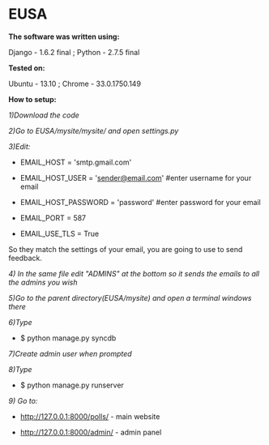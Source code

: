 EUSA
====

**The software was written using:**

Django - 1.6.2 final ;
Python - 2.7.5 final


**Tested on:**

Ubuntu - 13.10 ;
Chrome - 33.0.1750.149

**How to setup:**

*1)Download the code*

*2)Go to EUSA/mysite/mysite/ and open settings.py*

*3)Edit:*

  - EMAIL_HOST              = 'smtp.gmail.com'
  
  - EMAIL_HOST_USER         = 'sender@email.com'               #enter username for your email
  
  - EMAIL_HOST_PASSWORD     = 'password'                       #enter password for your email
  
  - EMAIL_PORT              = 587
  - EMAIL_USE_TLS           = True
  
So they match the settings of your email, you are going to use to send feedback.

*4) In the same file edit "ADMINS" at the bottom so it sends the emails to all the admins you wish*

*5)Go to the parent directory(EUSA/mysite) and open a terminal windows there*

*6)Type*
  
  - $ python manage.py syncdb

*7)Create admin user when prompted*

*8)Type*
  
  - $ python manage.py runserver

*9) Go to:*
  
  - http://127.0.0.1:8000/polls/ - main website
  
  - http://127.0.0.1:8000/admin/ - admin panel

